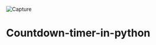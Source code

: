

![Capture](https://user-images.githubusercontent.com/116085560/202864428-7963c610-0845-4359-b313-89212b1e8675.PNG)
# Countdown-timer-in-python
